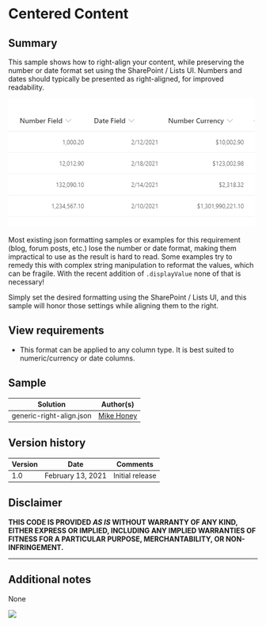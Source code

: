 # Centered Content

## Summary
This sample shows how to right-align your content, while preserving the number or date format set using the SharePoint / Lists UI.  Numbers and dates should typically be presented as right-aligned, for improved readability.

![screenshot of the sample](./assets/screenshot.png)

Most existing json formatting samples or examples for this requirement (blog, forum posts, etc.) lose the number or date format, making them impractical to use as the result is hard to read. Some examples try to remedy this with complex string manipulation to reformat the values, which can be fragile. With the recent addition of `.displayValue` none of that is necessary!

Simply set the desired formatting using the SharePoint / Lists UI, and this sample will honor those settings while aligning them to the right.

## View requirements
- This format can be applied to any column type. It is best suited to numeric/currency or date columns.

## Sample

Solution|Author(s)
--------|---------
generic-right-align.json | [Mike Honey](https://www.linkedin.com/in/mikehoney/)

## Version history

Version|Date|Comments
-------|----|--------
1.0|February 13, 2021|Initial release

## Disclaimer
**THIS CODE IS PROVIDED *AS IS* WITHOUT WARRANTY OF ANY KIND, EITHER EXPRESS OR IMPLIED, INCLUDING ANY IMPLIED WARRANTIES OF FITNESS FOR A PARTICULAR PURPOSE, MERCHANTABILITY, OR NON-INFRINGEMENT.**

---

## Additional notes
None

<img src="https://pnptelemetry.azurewebsites.net/sp-dev-list-formatting/column-samples/generic-right-align" />